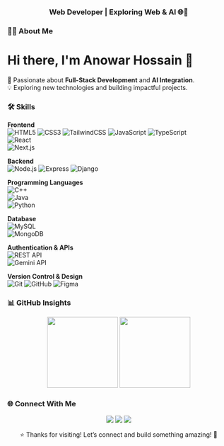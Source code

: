 <h3 align="center">Web Developer | Exploring Web & AI 🌐🤖</h3>

### 👨‍💻 About Me
# Hi there, I'm Anowar Hossain 👋  

🚀 Passionate about **Full-Stack Development** and **AI Integration**.  
💡 Exploring new technologies and building impactful projects.  

### 🛠️ Skills  

**Frontend**  
![HTML5](https://img.shields.io/badge/HTML5-E34F26?style=flat&logo=html5&logoColor=white) 
![CSS3](https://img.shields.io/badge/CSS3-1572B6?style=flat&logo=css3&logoColor=white) 
![TailwindCSS](https://img.shields.io/badge/Tailwind_CSS-38B2AC?style=flat&logo=tailwind-css&logoColor=white) 
![JavaScript](https://img.shields.io/badge/JavaScript-F7DF1E?style=flat&logo=javascript&logoColor=black) 
![TypeScript](https://img.shields.io/badge/TypeScript-3178C6?style=flat&logo=typescript&logoColor=white)  
![React](https://img.shields.io/badge/React-61DAFB?style=flat&logo=react&logoColor=black)  
![Next.js](https://img.shields.io/badge/Next.js-000000?style=flat&logo=next.js&logoColor=white)  

**Backend**  
![Node.js](https://img.shields.io/badge/Node.js-339933?style=flat&logo=node.js&logoColor=white) 
![Express](https://img.shields.io/badge/Express-000000?style=flat&logo=express&logoColor=white) 
![Django](https://img.shields.io/badge/Django-092E20?style=flat&logo=django&logoColor=white)  

**Programming Languages**  
![C++](https://img.shields.io/badge/C++-00599C?style=flat&logo=cplusplus&logoColor=white)  
![Java](https://img.shields.io/badge/Java-007396?style=flat&logo=java&logoColor=white)  
![Python](https://img.shields.io/badge/Python-3776AB?style=flat&logo=python&logoColor=white)  

**Database**  
![MySQL](https://img.shields.io/badge/MySQL-4479A1?style=flat&logo=mysql&logoColor=white)  
![MongoDB](https://img.shields.io/badge/MongoDB-47A248?style=flat&logo=mongodb&logoColor=white)  

**Authentication & APIs**  
![REST API](https://img.shields.io/badge/REST_API-FF6C37?style=flat&logo=fastapi&logoColor=white)  
![Gemini API](https://img.shields.io/badge/Gemini_API-8A2BE2?style=flat&logo=google&logoColor=white)  

**Version Control & Design**  
![Git](https://img.shields.io/badge/Git-F05032?style=flat&logo=git&logoColor=white) 
![GitHub](https://img.shields.io/badge/GitHub-181717?style=flat&logo=github&logoColor=white) 
![Figma](https://img.shields.io/badge/Figma-F24E1E?style=flat&logo=figma&logoColor=white)  


### 📊 GitHub Insights  
<p align="center">
  <img src="https://streak-stats.demolab.com?user=anowarohossain&theme=tokyonight" height="160" />
  <img src="https://github-readme-stats.vercel.app/api/top-langs/?username=anowarohossain&layout=compact&theme=tokyonight" height="160" />
</p>

### 🌐 Connect With Me  
<p align="center">
  <a href="https://anowarohossain.github.io/"><img src="https://img.shields.io/badge/Portfolio-222222?style=for-the-badge&logo=githubpages&logoColor=white" /></a>
  <a href="https://linkedin.com/in/anowarohossain"><img src="https://img.shields.io/badge/LinkedIn-blue?style=for-the-badge&logo=linkedin" /></a>
  <a href="https://msganowar.netlify.app/"><img src="https://img.shields.io/badge/Message%20Me-0A74DA?style=for-the-badge&logo=gmail&logoColor=white" /></a>
</p>

<p align="center">
  ⭐ Thanks for visiting! Let’s connect and build something amazing! 🚀
</p>
